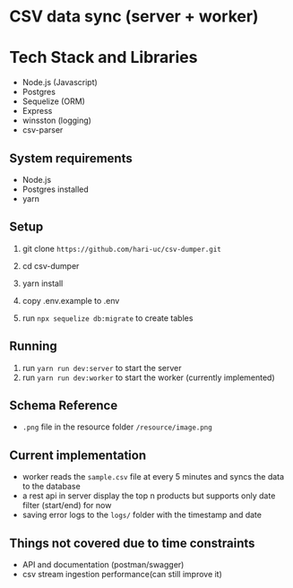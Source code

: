# CSV data sync (server + worker)

# Tech Stack and Libraries
- Node.js (Javascript)
- Postgres
- Sequelize (ORM)
- Express
- winsston (logging)
- csv-parser

## System requirements
- Node.js
- Postgres installed
- yarn

## Setup

1. git clone `https://github.com/hari-uc/csv-dumper.git`
2. cd csv-dumper
3. yarn install
4. copy .env.example to .env

5. run `npx sequelize db:migrate` to create tables

## Running

1. run `yarn run dev:server` to start the server
2. run `yarn run dev:worker` to start the worker (currently implemented)


## Schema Reference
- `.png` file in the resource folder `/resource/image.png`


## Current implementation
- worker reads the `sample.csv` file at every 5 minutes and syncs the data to the database
- a rest api in server display the top n products but supports only date filter (start/end) for now
- saving error logs to the `logs/` folder with the timestamp and date

## Things not covered due to time constraints
- API and documentation (postman/swagger)
- csv stream ingestion performance(can still improve it)
